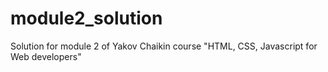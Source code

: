 # module2_solution
Solution for module 2 of Yakov Chaikin course "HTML, CSS, Javascript for Web developers"
